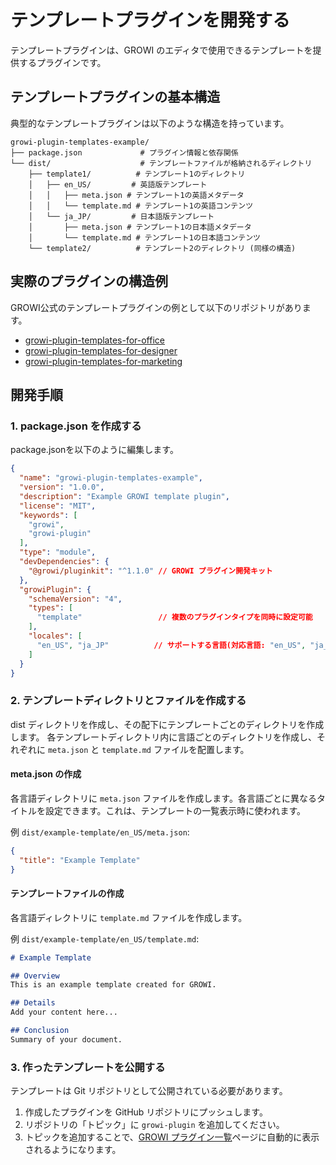 # テンプレートプラグインを開発する

テンプレートプラグインは、GROWI のエディタで使用できるテンプレートを提供するプラグインです。

## テンプレートプラグインの基本構造

典型的なテンプレートプラグインは以下のような構造を持っています。

```
growi-plugin-templates-example/
├── package.json             # プラグイン情報と依存関係
└── dist/                    # テンプレートファイルが格納されるディレクトリ
    ├── template1/          # テンプレート1のディレクトリ
    │   ├── en_US/         # 英語版テンプレート
    │   │   ├── meta.json # テンプレート1の英語メタデータ
    │   │   └── template.md # テンプレート1の英語コンテンツ
    │   └── ja_JP/         # 日本語版テンプレート 
    │       ├── meta.json # テンプレート1の日本語メタデータ
    │       └── template.md # テンプレート1の日本語コンテンツ
    └── template2/          # テンプレート2のディレクトリ (同様の構造)
```

## 実際のプラグインの構造例

GROWI公式のテンプレートプラグインの例として以下のリポジトリがあります。

- [growi-plugin-templates-for-office](https://github.com/growilabs/growi-plugin-templates-for-office)
- [growi-plugin-templates-for-designer](https://github.com/growilabs/growi-plugin-templates-for-designer)
- [growi-plugin-templates-for-marketing](https://github.com/growilabs/growi-plugin-templates-for-marketing)

## 開発手順

### 1. package.json を作成する

package.jsonを以下のように編集します。

```json
{
  "name": "growi-plugin-templates-example",
  "version": "1.0.0",
  "description": "Example GROWI template plugin",
  "license": "MIT",
  "keywords": [
    "growi",
    "growi-plugin"
  ],
  "type": "module",
  "devDependencies": {
    "@growi/pluginkit": "^1.1.0" // GROWI プラグイン開発キット
  },
  "growiPlugin": {
    "schemaVersion": "4",
    "types": [
      "template"                 // 複数のプラグインタイプを同時に設定可能
    ],
    "locales": [
      "en_US", "ja_JP"          // サポートする言語(対応言語: "en_US", "ja_JP", "zh_CN", "fr_FR")
    ]
  }
}
```

### 2. テンプレートディレクトリとファイルを作成する

dist ディレクトリを作成し、その配下にテンプレートごとのディレクトリを作成します。
各テンプレートディレクトリ内に言語ごとのディレクトリを作成し、それぞれに `meta.json` と `template.md` ファイルを配置します。

#### meta.json の作成

各言語ディレクトリに `meta.json` ファイルを作成します。各言語ごとに異なるタイトルを設定できます。これは、テンプレートの一覧表示時に使われます。

例 `dist/example-template/en_US/meta.json`:

```json
{
  "title": "Example Template"
}
```

#### テンプレートファイルの作成

各言語ディレクトリに `template.md` ファイルを作成します。

例 `dist/example-template/en_US/template.md`:

```markdown
# Example Template

## Overview
This is an example template created for GROWI.

## Details
Add your content here...

## Conclusion
Summary of your document.
```

### 3. 作ったテンプレートを公開する

テンプレートは Git リポジトリとして公開されている必要があります。

1. 作成したプラグインを GitHub リポジトリにプッシュします。
2. リポジトリの「トピック」に `growi-plugin` を追加してください。
3. トピックを追加することで、[GROWI プラグイン一覧](https://growi.org/plugins)ページに自動的に表示されるようになります。
